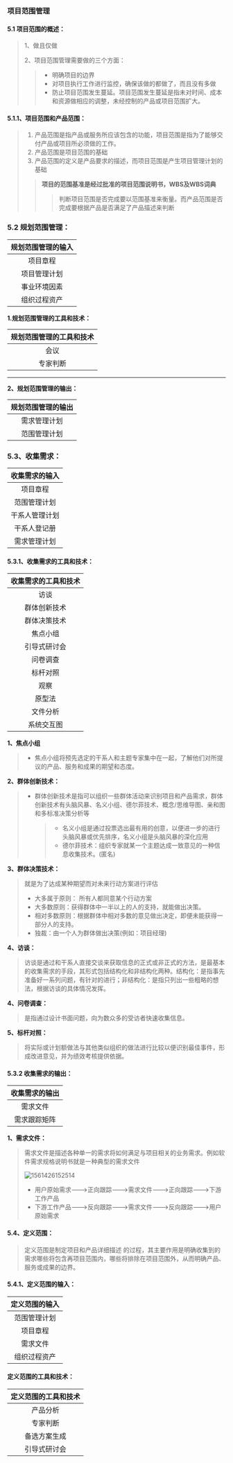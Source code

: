 ### 项目范围管理

#### 5.1 项目范围的概述：

> 1、做且仅做
>
> 2、项目范围管理需要做的三个方面：
>
> > * 明确项目的边界
> > * 对项目执行工作进行监控，确保该做的都做了，而且没有多做
> > * 防止项目范围发生蔓延。项目范围发生蔓延是指未对时间、成本和资源做相应的调整，未经控制的产品或项目范围扩大。

#### 5.1.1、项目范围和产品范围：

> 1. 产品范围是指产品或服务所应该包含的功能，项目范围是指为了能够交付产品或项目所必须做的工作。
> 2. 产品范围是项目范围的基础
> 3. 产品范围的定义是产品要求的描述，而项目范围是产生项目管理计划的基础
>
> > **项目的范围基准是经过批准的项目范围说明书，WBS及WBS词典**
> >
> > > 判断项目范围是否完成要以范围基准来衡量。而产品范围是否完成要根据产品是否满足了产品描述来判断

### 5.2 规划范围管理：

| 规划范围管理的输入 |
| :----------------: |
|      项目章程      |
|    项目管理计划    |
|    事业环境因素    |
|    组织过程资产    |

**1.规划范围管理的工具和技术：**

| 规划范围管理的工具和技术 |
| :----------------------: |
|           会议           |
|         专家判断         |

****

**2、规划范围管理的输出：**

| 规划范围管理的输出 |
| :----------------: |
|    需求管理计划    |
|    范围管理计划    |

### 5.3、收集需求：

| 收集需求的输入 |
| :------------: |
|    项目章程    |
|  范围管理计划  |
| 干系人管理计划 |
|  干系人登记册  |
|  需求管理计划  |

#### 5.3.1、收集需求的工具和技术：

| 收集需求的工具和技术 |
| :------------------: |
|         访谈         |
|     群体创新技术     |
|     群体决策技术     |
|       焦点小组       |
|     引导式研讨会     |
|       问卷调查       |
|       标杆对照       |
|         观察         |
|        原型法        |
|       文件分析       |
|      系统交互图      |

**1、焦点小组**

> * 焦点小组将预先选定的干系人和主题专家集中在一起，了解他们对所提议的产品、服务和成果的期望和态度。

**2、群体创新技术：**

> * 群体创新技术是指可以组织一些群体活动来识别项目和产品需求，群体创新技术有头脑风暴、名义小组、德尔菲技术、概念/思维导图、亲和图和多标准决策分析等
>
>   > * 名义小组是通过投票选出最有用的创意，以便进一步的进行头脑风暴或优先排序，名义小组是头脑风暴的深化应用
>   > * 德尔菲技术：组织专家就某一个主题达成一致意见的一种信息收集技术。(匿名)

**3、群体决策技术：**

>  就是为了达成某种期望而对未来行动方案进行评估
>
> * 大多属于原则： 所有人都同意某个行动方案
> * 大多数原则：获得群体中一半以上的人的支持，就能做出决策。
> * 相对多数原则：根据群体中相对多数的意见做出决定，即便未能获得一部分人的支持。
> * 独裁：由一个人为群体做出决策(例如：项目经理)

**4、访谈：**

> 访谈是通过和干系人直接交谈来获取信息的正式或非正式的方法，是最基本的收集需求的手段，其形式包括结构化和非结构化两种。结构化：是指事先准备好一系列问题，有针对的进行；非结构化：是指只列出一些粗略的想法，根据访谈的具体情况发挥。

**4、问卷调查：**

> 是指通过设计书面问题，向为数众多的受访者快速收集信息。

**5、标杆对照：**

> 将实际或计划额做法与其他类似组织的做法进行比较以便识别最佳事件，形成改进意见，并为绩效考核提供依据。

#### 5.3.2 收集需求的输出：

| 收集需求的输出 |
| :------------: |
|    需求文件    |
|  需求跟踪矩阵  |

**1、需求文件：**

> 需求文件是描述各种单一的需求将如何满足与项目相关的业务需求。例如软件需求规格说明书就是一种典型的需求文件
>
> ![1561426152514](C:\Users\SHOCKBLAST\Desktop\Information-System-Project-Manager\assets\1561426152514.png)
>
> * 用户原始需求--->正向跟踪--->需求文件--->正向跟踪--->下游工作产品
> * 下游工作产品--->反向跟踪--->需求文件--->反向跟踪--->用户原始需求

#### 5.4、定义范围：

> 定义范围是制定项目和产品详细描述 的过程，其主要作用是明确收集到的需求哪些将包含再项目范围内，哪些将排除在项目范围外，从而明确产品、服务或成果的边界。

#### 5.4.1、定义范围的输入：

| 定义范围的输入 |
| :------------: |
|  范围管理计划  |
|    项目章程    |
|    需求文件    |
|  组织过程资产  |

#### 定义范围的工具和技术：

| 定义范围的工具和技术 |
| :------------------: |
|       产品分析       |
|       专家判断       |
|     备选方案生成     |
|     引导式研讨会     |

